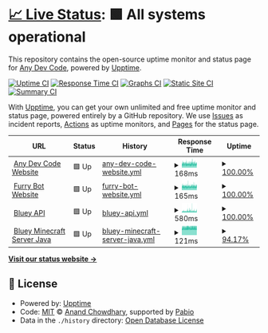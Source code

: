 # [📈 Live Status](https://status.anydevcode.com): <!--live status--> **🟩 All systems operational**

This repository contains the open-source uptime monitor and status page for [Any Dev Code](https://anydevcode.com), powered by [Upptime](https://github.com/upptime/upptime).

[![Uptime CI](https://github.com/anydevcode/status.anydevcode.com/workflows/Uptime%20CI/badge.svg)](https://github.com/anydevcode/status.anydevcode.com/actions?query=workflow%3A%22Uptime+CI%22)
[![Response Time CI](https://github.com/anydevcode/status.anydevcode.com/workflows/Response%20Time%20CI/badge.svg)](https://github.com/anydevcode/status.anydevcode.com/actions?query=workflow%3A%22Response+Time+CI%22)
[![Graphs CI](https://github.com/anydevcode/status.anydevcode.com/workflows/Graphs%20CI/badge.svg)](https://github.com/anydevcode/status.anydevcode.com/actions?query=workflow%3A%22Graphs+CI%22)
[![Static Site CI](https://github.com/anydevcode/status.anydevcode.com/workflows/Static%20Site%20CI/badge.svg)](https://github.com/anydevcode/status.anydevcode.com/actions?query=workflow%3A%22Static+Site+CI%22)
[![Summary CI](https://github.com/anydevcode/status.anydevcode.com/workflows/Summary%20CI/badge.svg)](https://github.com/anydevcode/status.anydevcode.com/actions?query=workflow%3A%22Summary+CI%22)

With [Upptime](https://upptime.js.org), you can get your own unlimited and free uptime monitor and status page, powered entirely by a GitHub repository. We use [Issues](https://github.com/anydevcode/status.anydevcode.com/issues) as incident reports, [Actions](https://github.com/anydevcode/status.anydevcode.com/actions) as uptime monitors, and [Pages](https://status.anydevcode.com) for the status page.

<!--start: status pages-->
<!-- This summary is generated by Upptime (https://github.com/upptime/upptime) -->
<!-- Do not edit this manually, your changes will be overwritten -->
<!-- prettier-ignore -->
| URL | Status | History | Response Time | Uptime |
| --- | ------ | ------- | ------------- | ------ |
| <img alt="" src="https://api.mdcdev.me/v2/github/users/anydevcode/avatar" height="13"> [Any Dev Code Website](https://anydevcode.com) | 🟩 Up | [any-dev-code-website.yml](https://github.com/AnyDevCode/status.anydevcode.com/commits/HEAD/history/any-dev-code-website.yml) | <details><summary><img alt="Response time graph" src="./graphs/any-dev-code-website/response-time-week.png" height="20"> 168ms</summary><br><a href="https://status.anydevcode.com/history/any-dev-code-website"><img alt="Response time 171" src="https://img.shields.io/endpoint?url=https%3A%2F%2Fraw.githubusercontent.com%2FAnyDevCode%2Fstatus.anydevcode.com%2FHEAD%2Fapi%2Fany-dev-code-website%2Fresponse-time.json"></a><br><a href="https://status.anydevcode.com/history/any-dev-code-website"><img alt="24-hour response time 168" src="https://img.shields.io/endpoint?url=https%3A%2F%2Fraw.githubusercontent.com%2FAnyDevCode%2Fstatus.anydevcode.com%2FHEAD%2Fapi%2Fany-dev-code-website%2Fresponse-time-day.json"></a><br><a href="https://status.anydevcode.com/history/any-dev-code-website"><img alt="7-day response time 168" src="https://img.shields.io/endpoint?url=https%3A%2F%2Fraw.githubusercontent.com%2FAnyDevCode%2Fstatus.anydevcode.com%2FHEAD%2Fapi%2Fany-dev-code-website%2Fresponse-time-week.json"></a><br><a href="https://status.anydevcode.com/history/any-dev-code-website"><img alt="30-day response time 167" src="https://img.shields.io/endpoint?url=https%3A%2F%2Fraw.githubusercontent.com%2FAnyDevCode%2Fstatus.anydevcode.com%2FHEAD%2Fapi%2Fany-dev-code-website%2Fresponse-time-month.json"></a><br><a href="https://status.anydevcode.com/history/any-dev-code-website"><img alt="1-year response time 171" src="https://img.shields.io/endpoint?url=https%3A%2F%2Fraw.githubusercontent.com%2FAnyDevCode%2Fstatus.anydevcode.com%2FHEAD%2Fapi%2Fany-dev-code-website%2Fresponse-time-year.json"></a></details> | <details><summary><a href="https://status.anydevcode.com/history/any-dev-code-website">100.00%</a></summary><a href="https://status.anydevcode.com/history/any-dev-code-website"><img alt="All-time uptime 100.00%" src="https://img.shields.io/endpoint?url=https%3A%2F%2Fraw.githubusercontent.com%2FAnyDevCode%2Fstatus.anydevcode.com%2FHEAD%2Fapi%2Fany-dev-code-website%2Fuptime.json"></a><br><a href="https://status.anydevcode.com/history/any-dev-code-website"><img alt="24-hour uptime 100.00%" src="https://img.shields.io/endpoint?url=https%3A%2F%2Fraw.githubusercontent.com%2FAnyDevCode%2Fstatus.anydevcode.com%2FHEAD%2Fapi%2Fany-dev-code-website%2Fuptime-day.json"></a><br><a href="https://status.anydevcode.com/history/any-dev-code-website"><img alt="7-day uptime 100.00%" src="https://img.shields.io/endpoint?url=https%3A%2F%2Fraw.githubusercontent.com%2FAnyDevCode%2Fstatus.anydevcode.com%2FHEAD%2Fapi%2Fany-dev-code-website%2Fuptime-week.json"></a><br><a href="https://status.anydevcode.com/history/any-dev-code-website"><img alt="30-day uptime 100.00%" src="https://img.shields.io/endpoint?url=https%3A%2F%2Fraw.githubusercontent.com%2FAnyDevCode%2Fstatus.anydevcode.com%2FHEAD%2Fapi%2Fany-dev-code-website%2Fuptime-month.json"></a><br><a href="https://status.anydevcode.com/history/any-dev-code-website"><img alt="1-year uptime 100.00%" src="https://img.shields.io/endpoint?url=https%3A%2F%2Fraw.githubusercontent.com%2FAnyDevCode%2Fstatus.anydevcode.com%2FHEAD%2Fapi%2Fany-dev-code-website%2Fuptime-year.json"></a></details>
| <img alt="" src="https://icon.horse/icon/furry.anydevcode.com" height="13"> [Furry Bot Website](https://furry.anydevcode.com) | 🟩 Up | [furry-bot-website.yml](https://github.com/AnyDevCode/status.anydevcode.com/commits/HEAD/history/furry-bot-website.yml) | <details><summary><img alt="Response time graph" src="./graphs/furry-bot-website/response-time-week.png" height="20"> 165ms</summary><br><a href="https://status.anydevcode.com/history/furry-bot-website"><img alt="Response time 170" src="https://img.shields.io/endpoint?url=https%3A%2F%2Fraw.githubusercontent.com%2FAnyDevCode%2Fstatus.anydevcode.com%2FHEAD%2Fapi%2Ffurry-bot-website%2Fresponse-time.json"></a><br><a href="https://status.anydevcode.com/history/furry-bot-website"><img alt="24-hour response time 167" src="https://img.shields.io/endpoint?url=https%3A%2F%2Fraw.githubusercontent.com%2FAnyDevCode%2Fstatus.anydevcode.com%2FHEAD%2Fapi%2Ffurry-bot-website%2Fresponse-time-day.json"></a><br><a href="https://status.anydevcode.com/history/furry-bot-website"><img alt="7-day response time 165" src="https://img.shields.io/endpoint?url=https%3A%2F%2Fraw.githubusercontent.com%2FAnyDevCode%2Fstatus.anydevcode.com%2FHEAD%2Fapi%2Ffurry-bot-website%2Fresponse-time-week.json"></a><br><a href="https://status.anydevcode.com/history/furry-bot-website"><img alt="30-day response time 166" src="https://img.shields.io/endpoint?url=https%3A%2F%2Fraw.githubusercontent.com%2FAnyDevCode%2Fstatus.anydevcode.com%2FHEAD%2Fapi%2Ffurry-bot-website%2Fresponse-time-month.json"></a><br><a href="https://status.anydevcode.com/history/furry-bot-website"><img alt="1-year response time 170" src="https://img.shields.io/endpoint?url=https%3A%2F%2Fraw.githubusercontent.com%2FAnyDevCode%2Fstatus.anydevcode.com%2FHEAD%2Fapi%2Ffurry-bot-website%2Fresponse-time-year.json"></a></details> | <details><summary><a href="https://status.anydevcode.com/history/furry-bot-website">100.00%</a></summary><a href="https://status.anydevcode.com/history/furry-bot-website"><img alt="All-time uptime 100.00%" src="https://img.shields.io/endpoint?url=https%3A%2F%2Fraw.githubusercontent.com%2FAnyDevCode%2Fstatus.anydevcode.com%2FHEAD%2Fapi%2Ffurry-bot-website%2Fuptime.json"></a><br><a href="https://status.anydevcode.com/history/furry-bot-website"><img alt="24-hour uptime 100.00%" src="https://img.shields.io/endpoint?url=https%3A%2F%2Fraw.githubusercontent.com%2FAnyDevCode%2Fstatus.anydevcode.com%2FHEAD%2Fapi%2Ffurry-bot-website%2Fuptime-day.json"></a><br><a href="https://status.anydevcode.com/history/furry-bot-website"><img alt="7-day uptime 100.00%" src="https://img.shields.io/endpoint?url=https%3A%2F%2Fraw.githubusercontent.com%2FAnyDevCode%2Fstatus.anydevcode.com%2FHEAD%2Fapi%2Ffurry-bot-website%2Fuptime-week.json"></a><br><a href="https://status.anydevcode.com/history/furry-bot-website"><img alt="30-day uptime 100.00%" src="https://img.shields.io/endpoint?url=https%3A%2F%2Fraw.githubusercontent.com%2FAnyDevCode%2Fstatus.anydevcode.com%2FHEAD%2Fapi%2Ffurry-bot-website%2Fuptime-month.json"></a><br><a href="https://status.anydevcode.com/history/furry-bot-website"><img alt="1-year uptime 100.00%" src="https://img.shields.io/endpoint?url=https%3A%2F%2Fraw.githubusercontent.com%2FAnyDevCode%2Fstatus.anydevcode.com%2FHEAD%2Fapi%2Ffurry-bot-website%2Fuptime-year.json"></a></details>
| <img alt="" src="https://i.pinimg.com/originals/dc/cb/e7/dccbe770e822e1f4f7337aba88548f09.png" height="13"> [Bluey API](https://blueyapi.de) | 🟩 Up | [bluey-api.yml](https://github.com/AnyDevCode/status.anydevcode.com/commits/HEAD/history/bluey-api.yml) | <details><summary><img alt="Response time graph" src="./graphs/bluey-api/response-time-week.png" height="20"> 580ms</summary><br><a href="https://status.anydevcode.com/history/bluey-api"><img alt="Response time 542" src="https://img.shields.io/endpoint?url=https%3A%2F%2Fraw.githubusercontent.com%2FAnyDevCode%2Fstatus.anydevcode.com%2FHEAD%2Fapi%2Fbluey-api%2Fresponse-time.json"></a><br><a href="https://status.anydevcode.com/history/bluey-api"><img alt="24-hour response time 559" src="https://img.shields.io/endpoint?url=https%3A%2F%2Fraw.githubusercontent.com%2FAnyDevCode%2Fstatus.anydevcode.com%2FHEAD%2Fapi%2Fbluey-api%2Fresponse-time-day.json"></a><br><a href="https://status.anydevcode.com/history/bluey-api"><img alt="7-day response time 580" src="https://img.shields.io/endpoint?url=https%3A%2F%2Fraw.githubusercontent.com%2FAnyDevCode%2Fstatus.anydevcode.com%2FHEAD%2Fapi%2Fbluey-api%2Fresponse-time-week.json"></a><br><a href="https://status.anydevcode.com/history/bluey-api"><img alt="30-day response time 549" src="https://img.shields.io/endpoint?url=https%3A%2F%2Fraw.githubusercontent.com%2FAnyDevCode%2Fstatus.anydevcode.com%2FHEAD%2Fapi%2Fbluey-api%2Fresponse-time-month.json"></a><br><a href="https://status.anydevcode.com/history/bluey-api"><img alt="1-year response time 542" src="https://img.shields.io/endpoint?url=https%3A%2F%2Fraw.githubusercontent.com%2FAnyDevCode%2Fstatus.anydevcode.com%2FHEAD%2Fapi%2Fbluey-api%2Fresponse-time-year.json"></a></details> | <details><summary><a href="https://status.anydevcode.com/history/bluey-api">100.00%</a></summary><a href="https://status.anydevcode.com/history/bluey-api"><img alt="All-time uptime 99.91%" src="https://img.shields.io/endpoint?url=https%3A%2F%2Fraw.githubusercontent.com%2FAnyDevCode%2Fstatus.anydevcode.com%2FHEAD%2Fapi%2Fbluey-api%2Fuptime.json"></a><br><a href="https://status.anydevcode.com/history/bluey-api"><img alt="24-hour uptime 100.00%" src="https://img.shields.io/endpoint?url=https%3A%2F%2Fraw.githubusercontent.com%2FAnyDevCode%2Fstatus.anydevcode.com%2FHEAD%2Fapi%2Fbluey-api%2Fuptime-day.json"></a><br><a href="https://status.anydevcode.com/history/bluey-api"><img alt="7-day uptime 100.00%" src="https://img.shields.io/endpoint?url=https%3A%2F%2Fraw.githubusercontent.com%2FAnyDevCode%2Fstatus.anydevcode.com%2FHEAD%2Fapi%2Fbluey-api%2Fuptime-week.json"></a><br><a href="https://status.anydevcode.com/history/bluey-api"><img alt="30-day uptime 99.94%" src="https://img.shields.io/endpoint?url=https%3A%2F%2Fraw.githubusercontent.com%2FAnyDevCode%2Fstatus.anydevcode.com%2FHEAD%2Fapi%2Fbluey-api%2Fuptime-month.json"></a><br><a href="https://status.anydevcode.com/history/bluey-api"><img alt="1-year uptime 99.91%" src="https://img.shields.io/endpoint?url=https%3A%2F%2Fraw.githubusercontent.com%2FAnyDevCode%2Fstatus.anydevcode.com%2FHEAD%2Fapi%2Fbluey-api%2Fuptime-year.json"></a></details>
| <img alt="" src="https://www.freeiconspng.com/thumbs/minecraft-png-icon/minecraft-icon-0.png" height="13"> [Bluey Minecraft Server Java](mc.bluey.site) | 🟩 Up | [bluey-minecraft-server-java.yml](https://github.com/AnyDevCode/status.anydevcode.com/commits/HEAD/history/bluey-minecraft-server-java.yml) | <details><summary><img alt="Response time graph" src="./graphs/bluey-minecraft-server-java/response-time-week.png" height="20"> 121ms</summary><br><a href="https://status.anydevcode.com/history/bluey-minecraft-server-java"><img alt="Response time 118" src="https://img.shields.io/endpoint?url=https%3A%2F%2Fraw.githubusercontent.com%2FAnyDevCode%2Fstatus.anydevcode.com%2FHEAD%2Fapi%2Fbluey-minecraft-server-java%2Fresponse-time.json"></a><br><a href="https://status.anydevcode.com/history/bluey-minecraft-server-java"><img alt="24-hour response time 119" src="https://img.shields.io/endpoint?url=https%3A%2F%2Fraw.githubusercontent.com%2FAnyDevCode%2Fstatus.anydevcode.com%2FHEAD%2Fapi%2Fbluey-minecraft-server-java%2Fresponse-time-day.json"></a><br><a href="https://status.anydevcode.com/history/bluey-minecraft-server-java"><img alt="7-day response time 121" src="https://img.shields.io/endpoint?url=https%3A%2F%2Fraw.githubusercontent.com%2FAnyDevCode%2Fstatus.anydevcode.com%2FHEAD%2Fapi%2Fbluey-minecraft-server-java%2Fresponse-time-week.json"></a><br><a href="https://status.anydevcode.com/history/bluey-minecraft-server-java"><img alt="30-day response time 118" src="https://img.shields.io/endpoint?url=https%3A%2F%2Fraw.githubusercontent.com%2FAnyDevCode%2Fstatus.anydevcode.com%2FHEAD%2Fapi%2Fbluey-minecraft-server-java%2Fresponse-time-month.json"></a><br><a href="https://status.anydevcode.com/history/bluey-minecraft-server-java"><img alt="1-year response time 118" src="https://img.shields.io/endpoint?url=https%3A%2F%2Fraw.githubusercontent.com%2FAnyDevCode%2Fstatus.anydevcode.com%2FHEAD%2Fapi%2Fbluey-minecraft-server-java%2Fresponse-time-year.json"></a></details> | <details><summary><a href="https://status.anydevcode.com/history/bluey-minecraft-server-java">94.17%</a></summary><a href="https://status.anydevcode.com/history/bluey-minecraft-server-java"><img alt="All-time uptime 98.51%" src="https://img.shields.io/endpoint?url=https%3A%2F%2Fraw.githubusercontent.com%2FAnyDevCode%2Fstatus.anydevcode.com%2FHEAD%2Fapi%2Fbluey-minecraft-server-java%2Fuptime.json"></a><br><a href="https://status.anydevcode.com/history/bluey-minecraft-server-java"><img alt="24-hour uptime 59.16%" src="https://img.shields.io/endpoint?url=https%3A%2F%2Fraw.githubusercontent.com%2FAnyDevCode%2Fstatus.anydevcode.com%2FHEAD%2Fapi%2Fbluey-minecraft-server-java%2Fuptime-day.json"></a><br><a href="https://status.anydevcode.com/history/bluey-minecraft-server-java"><img alt="7-day uptime 94.17%" src="https://img.shields.io/endpoint?url=https%3A%2F%2Fraw.githubusercontent.com%2FAnyDevCode%2Fstatus.anydevcode.com%2FHEAD%2Fapi%2Fbluey-minecraft-server-java%2Fuptime-week.json"></a><br><a href="https://status.anydevcode.com/history/bluey-minecraft-server-java"><img alt="30-day uptime 98.50%" src="https://img.shields.io/endpoint?url=https%3A%2F%2Fraw.githubusercontent.com%2FAnyDevCode%2Fstatus.anydevcode.com%2FHEAD%2Fapi%2Fbluey-minecraft-server-java%2Fuptime-month.json"></a><br><a href="https://status.anydevcode.com/history/bluey-minecraft-server-java"><img alt="1-year uptime 98.51%" src="https://img.shields.io/endpoint?url=https%3A%2F%2Fraw.githubusercontent.com%2FAnyDevCode%2Fstatus.anydevcode.com%2FHEAD%2Fapi%2Fbluey-minecraft-server-java%2Fuptime-year.json"></a></details>

<!--end: status pages-->

[**Visit our status website →**](https://status.anydevcode.com)

## 📄 License

- Powered by: [Upptime](https://github.com/upptime/upptime)
- Code: [MIT](./LICENSE) © [Anand Chowdhary](https://anandchowdhary.com), supported by [Pabio](https://pabio.com)
- Data in the `./history` directory: [Open Database License](https://opendatacommons.org/licenses/odbl/1-0/)
